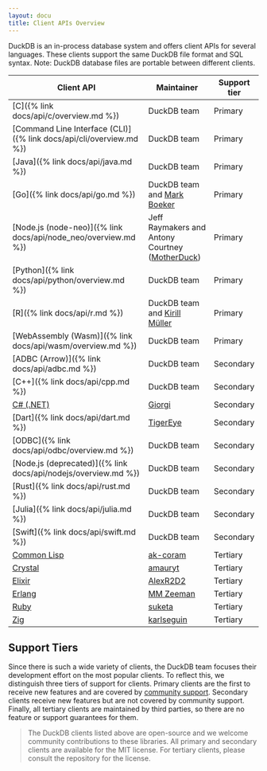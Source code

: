 ```yaml
---
layout: docu
title: Client APIs Overview
---
```


DuckDB is an in-process database system and offers client APIs for several languages. These clients support the same DuckDB file format and SQL syntax. Note: DuckDB database files are portable between different clients.

| Client API | Maintainer | Support tier |
|------------|------------|--------------|
| [C]({% link docs/api/c/overview.md %})                              | DuckDB team                                                                | Primary       |
| [Command Line Interface (CLI)]({% link docs/api/cli/overview.md %}) | DuckDB team                                                                | Primary       |
| [Java]({% link docs/api/java.md %})                                 | DuckDB team                                                                | Primary       |
| [Go]({% link docs/api/go.md %})                                     | DuckDB team and [Mark Boeker](https://github.com/marcboeker)               | Primary       |
| [Node.js (node-neo)]({% link docs/api/node_neo/overview.md %})      | Jeff Raymakers and Antony Courtney ([MotherDuck](https://motherduck.com/)) | Primary       |
| [Python]({% link docs/api/python/overview.md %})                    | DuckDB team                                                                | Primary       |
| [R]({% link docs/api/r.md %})                                       | DuckDB team and [Kirill Müller](https://github.com/krlmlr)                 | Primary       |
| [WebAssembly (Wasm)]({% link docs/api/wasm/overview.md %})          | DuckDB team                                                                | Primary       |
| [ADBC (Arrow)]({% link docs/api/adbc.md %})                         | DuckDB team                                                                | Secondary     |
| [C++]({% link docs/api/cpp.md %})                                   | DuckDB team                                                                | Secondary     |
| [C# (.NET)](https://duckdb.net/)                                    | [Giorgi](https://github.com/Giorgi)                                        | Secondary     |
| [Dart]({% link docs/api/dart.md %})                                 | [TigerEye](https://www.tigereye.com/)                                      | Secondary     |
| [ODBC]({% link docs/api/odbc/overview.md %})                        | DuckDB team                                                                | Secondary     |
| [Node.js (deprecated)]({% link docs/api/nodejs/overview.md %})      | DuckDB team                                                                | Secondary     |
| [Rust]({% link docs/api/rust.md %})                                 | DuckDB team                                                                | Secondary     |
| [Julia]({% link docs/api/julia.md %})                               | DuckDB team                                                                | Secondary     |
| [Swift]({% link docs/api/swift.md %})                               | DuckDB team                                                                | Secondary     |
| [Common Lisp](https://github.com/ak-coram/cl-duckdb)                | [ak-coram](https://github.com/ak-coram)                                    | Tertiary      |
| [Crystal](https://github.com/amauryt/crystal-duckdb)                | [amauryt](https://github.com/amauryt)                                      | Tertiary      |
| [Elixir](https://github.com/AlexR2D2/duckdbex)                      | [AlexR2D2](https://github.com/AlexR2D2/duckdbex)                           | Tertiary      |
| [Erlang](https://github.com/mmzeeman/educkdb)                       | [MM Zeeman](https://github.com/mmzeeman)                                   | Tertiary      |
| [Ruby](https://github.com/suketa/ruby-duckdb)                       | [suketa](https://github.com/suketa)                                        | Tertiary      |
| [Zig](https://github.com/karlseguin/zuckdb.zig)                     | [karlseguin](https://github.com/karlseguin)                                | Tertiary      |

## Support Tiers

Since there is such a wide variety of clients, the DuckDB team focuses their development effort on the most popular clients.
To reflect this, we distinguish three tiers of support for clients.
Primary clients are the first to receive new features and are covered by [community support](https://duckdblabs.com/news/2023/10/02/support-policy).
Secondary clients receive new features but are not covered by community support.
Finally, all tertiary clients are maintained by third parties, so there are no feature or support guarantees for them.

> The DuckDB clients listed above are open-source and we welcome community contributions to these libraries.
> All primary and secondary clients are available for the MIT license.
> For tertiary clients, please consult the repository for the license.
